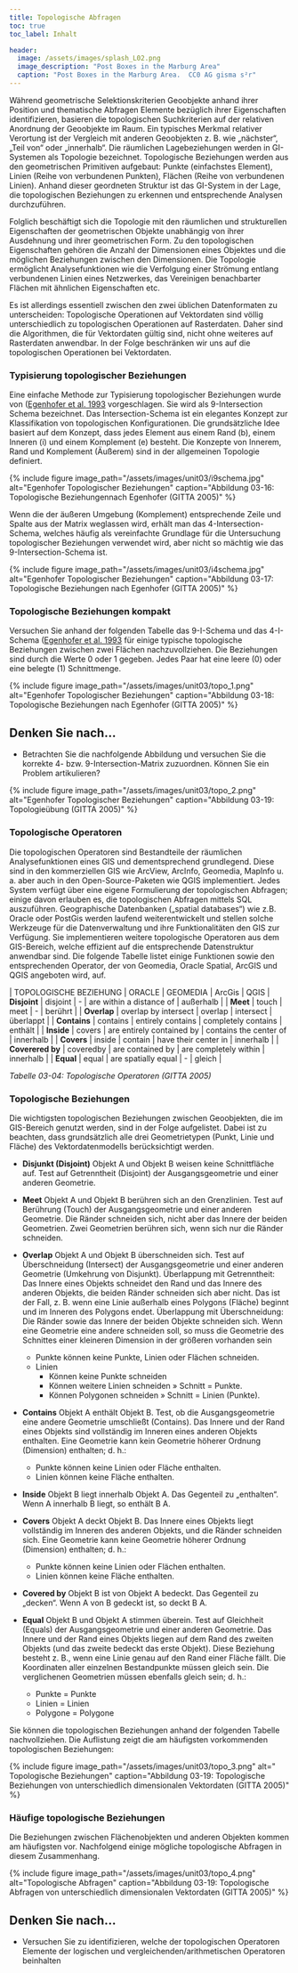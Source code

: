 ```yaml
---
title: Topologische Abfragen
toc: true
toc_label: Inhalt

header:
  image: /assets/images/splash_L02.png
  image_description: "Post Boxes in the Marburg Area"
  caption: "Post Boxes in the Marburg Area.  CC0 AG gisma s²r"
---
```


	

Während geometrische Selektionskriterien Geoobjekte anhand ihrer Position und thematische Abfragen Elemente bezüglich ihrer Eigenschaften identifizieren, basieren die topologischen Suchkriterien auf der relativen Anordnung der Geoobjekte im Raum. Ein typisches Merkmal relativer Verortung ist der Vergleich mit anderen Geoobjekten z. B. wie „nächster“, „Teil von“ oder „innerhalb“. Die räumlichen Lagebeziehungen werden in GI-Systemen als Topologie bezeichnet. Topologische Beziehungen werden aus den geometrischen Primitiven aufgebaut: Punkte (einfachstes Element), Linien (Reihe von verbundenen Punkten), Flächen (Reihe von verbundenen Linien). Anhand dieser geordneten Struktur ist das GI-System in der Lage, die topologischen Beziehungen zu erkennen und entsprechende Analysen durchzuführen.

Folglich beschäftigt sich die Topologie mit den räumlichen und strukturellen Eigenschaften der geometrischen Objekte unabhängig von ihrer Ausdehnung und ihrer geometrischen Form. Zu den topologischen Eigenschaften gehören die Anzahl der Dimensionen eines Objektes und die möglichen Beziehungen zwischen den Dimensionen. Die Topologie ermöglicht Analysefunktionen wie die Verfolgung einer Strömung entlang verbundenen Linien eines Netzwerkes, das Vereinigen benachbarter Flächen mit ähnlichen Eigenschaften etc.

Es ist allerdings essentiell zwischen den zwei üblichen Datenformaten zu unterscheiden: Topologische Operationen auf Vektordaten sind völlig unterschiedlich zu topologischen Operationen auf Rasterdaten. Daher sind die Algorithmen, die für Vektordaten gültig sind, nicht ohne weiteres auf Rasterdaten anwendbar. In der Folge beschränken wir uns auf die topologischen Operationen bei Vektordaten.

### Typisierung topologischer Beziehungen

Eine einfache Methode zur Typisierung topologischer Beziehungen wurde von ([Egenhofer et al. 1993](http://www.spatial.maine.edu/~max/4Vs9.pdf) vorgeschlagen. Sie wird als 9-Intersection Schema bezeichnet. Das Intersection-Schema ist ein elegantes Konzept zur Klassifikation von topologischen Konfigurationen. Die grundsätzliche Idee basiert auf dem Konzept, dass jedes Element aus einem Rand (b), einem Inneren (i) und einem Komplement (e) besteht. Die Konzepte von Innerem, Rand und Komplement (Äußerem) sind in der allgemeinen Topologie definiert.

{% include figure image_path="/assets/images/unit03/i9schema.jpg" alt="Egenhofer Topologischer Beziehungen" caption="Abbildung 03-16: Topologische Beziehungennach Egenhofer (GITTA 2005)" %}

Wenn die der äußeren Umgebung (Komplement) entsprechende Zeile und Spalte aus der Matrix weglassen wird, erhält man das 4-Intersection-Schema, welches häufig als vereinfachte Grundlage für die Untersuchung topologischer Beziehungen verwendet wird, aber nicht so mächtig wie das 9-Intersection-Schema ist.

{% include figure image_path="/assets/images/unit03/i4schema.jpg" alt="Egenhofer Topologischer Beziehungen" caption="Abbildung 03-17: Topologische Beziehungen nach Egenhofer (GITTA 2005)" %}




### Topologische Beziehungen kompakt

Versuchen Sie anhand der folgenden Tabelle das 9-I-Schema und das 4-I-Schema ([Egenhofer et al. 1993](http://www.spatial.maine.edu/~max/4Vs9.pdf]) für einige typische topologische Beziehungen zwischen zwei Flächen nachzuvollziehen. Die Beziehungen sind durch die Werte 0 oder 1 gegeben. Jedes Paar hat eine leere (0) oder eine belegte (1) Schnittmenge.


{% include figure image_path="/assets/images/unit03/topo_1.png" alt="Egenhofer Topologischer Beziehungen" caption="Abbildung 03-18: Topologische Beziehungen nach Egenhofer (GITTA 2005)" %}



 

## Denken Sie nach...

  * Betrachten Sie die nachfolgende Abbildung und versuchen Sie die korrekte 4- bzw. 9-Intersection-Matrix zuzuordnen. Können Sie ein Problem artikulieren?

{% include figure image_path="/assets/images/unit03/topo_2.png" alt="Egenhofer Topologischer Beziehungen" caption="Abbildung 03-19: Topologieübung  (GITTA 2005)" %}


	
### Topologische Operatoren
	

Die topologischen Operatoren sind Bestandteile der räumlichen Analysefunktionen eines GIS und dementsprechend grundlegend. Diese sind in den kommerziellen GIS wie ArcView, ArcInfo, Geomedia, MapInfo u. a. aber auch in den Open-Source-Paketen wie QGIS implementiert. Jedes System verfügt über eine eigene Formulierung der topologischen Abfragen; einige davon erlauben es, die topologischen Abfragen mittels SQL auszuführen. Geographische Datenbanken („spatial databases“) wie z.B. Oracle oder PostGis werden laufend weiterentwickelt und stellen solche Werkzeuge für die Datenverwaltung und ihre Funktionalitäten den GIS zur Verfügung. Sie implementieren weitere topologische Operatoren aus dem GIS-Bereich, welche effizient auf die entsprechende Datenstruktur anwendbar sind. Die folgende Tabelle listet einige Funktionen sowie den entsprechenden Operator, der von Geomedia, Oracle Spatial, ArcGIS und QGIS angeboten wird, auf.

| TOPOLOGISCHE  BEZIEHUNG | ORACLE | GEOMEDIA | ArcGis | QGIS
| **Disjoint** | disjoint | - | are within a distance of | außerhalb |
| **Meet** | touch | meet | - | berührt |
| **Overlap** | overlap by intersect | overlap | intersect | überlappt |
| **Contains** | contains | entirely contains | completely contains | enthält |
| **Inside** | covers | are entirely contained by | contains the center of | innerhalb |
| **Covers** | inside | contain | have their center in | innerhalb |
| **Coverered by** | coveredby | are contained by | are completely within | innerhalb |
| **Equal** | equal | are spatially equal | - | gleich |

*Tabelle 03-04: Topologische Operatoren (GITTA 2005)*


### Topologische Beziehungen

Die wichtigsten topologischen Beziehungen zwischen Geoobjekten, die im GIS-Bereich genutzt werden, sind in der Folge aufgelistet. Dabei ist zu beachten, dass grundsätzlich alle drei Geometrietypen (Punkt, Linie und Fläche) des Vektordatenmodells berücksichtigt werden.

*  **Disjunkt (Disjoint)** Objekt A und Objekt B weisen keine Schnittfläche auf. Test auf Getrenntheit (Disjoint) der Ausgangsgeometrie und einer anderen Geometrie.

*  **Meet** Objekt A und Objekt B berühren sich an den Grenzlinien. Test auf Berührung (Touch) der Ausgangsgeometrie und einer anderen Geometrie. Die Ränder schneiden sich, nicht aber das Innere der beiden Geometrien. Zwei Geometrien berühren sich, wenn sich nur die Ränder schneiden.

* **Overlap** Objekt A und Objekt B überschneiden sich. Test auf Überschneidung (Intersect) der Ausgangsgeometrie und einer anderen Geometrie (Umkehrung von Disjunkt).
Überlappung mit Getrenntheit: Das Innere eines Objekts schneidet den Rand und das Innere des anderen Objekts, die beiden Ränder schneiden sich aber nicht. Das ist der Fall, z. B. wenn eine Linie außerhalb eines Polygons (Fläche) beginnt und im Inneren des Polygons endet.
Überlappung mit Überschneidung: Die Ränder sowie das Innere der beiden Objekte schneiden sich. Wenn eine Geometrie eine andere schneiden soll, so muss die Geometrie des Schnittes einer kleineren Dimension in der größeren vorhanden sein
  * Punkte können keine Punkte, Linien oder Flächen schneiden.
  * Linien
    * Können keine Punkte schneiden
    * Können weitere Linien schneiden » Schnitt = Punkte.
    * Können Polygonen schneiden » Schnitt = Linien (Punkte).

*  **Contains** Objekt A enthält Objekt B. Test, ob die Ausgangsgeometrie eine andere Geometrie umschließt (Contains). Das Innere und der Rand eines Objekts sind vollständig im Inneren eines anderen Objekts enthalten. Eine Geometrie kann kein Geometrie höherer Ordnung (Dimension) enthalten; d. h.:
    * Punkte können keine Linien oder Fläche enthalten.
    * Linien können keine Fläche enthalten.

*  **Inside** Objekt B liegt innerhalb Objekt A. Das Gegenteil zu „enthalten“. Wenn A innerhalb B liegt, so enthält B A.

*  **Covers** Objekt A deckt Objekt B. Das Innere eines Objekts liegt vollständig im Inneren des anderen Objekts, und die Ränder schneiden sich. Eine Geometrie kann keine Geometrie höherer Ordnung (Dimension) enthalten; d. h.:
    * Punkte können keine Linien oder Flächen enthalten.
    * Linien können keine Fläche enthalten.

*  **Covered by** Objekt B ist von Objekt A bedeckt. Das Gegenteil zu „decken“. Wenn A von B gedeckt ist, so deckt B A.

*  **Equal** Objekt B und Objekt A stimmen überein. Test auf Gleichheit (Equals) der Ausgangsgeometrie und einer anderen Geometrie. Das Innere und der Rand eines Objekts liegen auf dem Rand des zweiten Objekts (und das zweite bedeckt das erste Objekt). Diese Beziehung besteht z. B., wenn eine Linie genau auf den Rand einer Fläche fällt. Die Koordinaten aller einzelnen Bestandpunkte müssen gleich sein. Die verglichenen Geometrien müssen ebenfalls gleich sein; d. h.:
    * Punkte = Punkte
    * Linien = Linien
    * Polygone = Polygone

Sie können die topologischen Beziehungen anhand der folgenden Tabelle nachvollziehen. Die Auflistung zeigt die am häufigsten vorkommenden topologischen Beziehungen:

{% include figure image_path="/assets/images/unit03/topo_3.png" alt=" Topologische Beziehungen" caption="Abbildung 03-19: Topologische Beziehungen von unterschiedlich dimensionalen Vektordaten (GITTA 2005)" %}

### Häufige topologische Beziehungen

Die Beziehungen zwischen Flächenobjekten und anderen Objekten kommen am häufigsten vor. Nachfolgend einige mögliche topologische Abfragen in diesem Zusammenhang.

{% include figure image_path="/assets/images/unit03/topo_4.png" alt="Topologische Abfragen" caption="Abbildung 03-19: Topologische Abfragen von unterschiedlich dimensionalen Vektordaten (GITTA 2005)" %}




## Denken Sie nach...

  * Versuchen Sie zu identifizieren, welche der topologischen Operatoren Elemente der logischen und vergleichenden/arithmetischen Operatoren beinhalten




